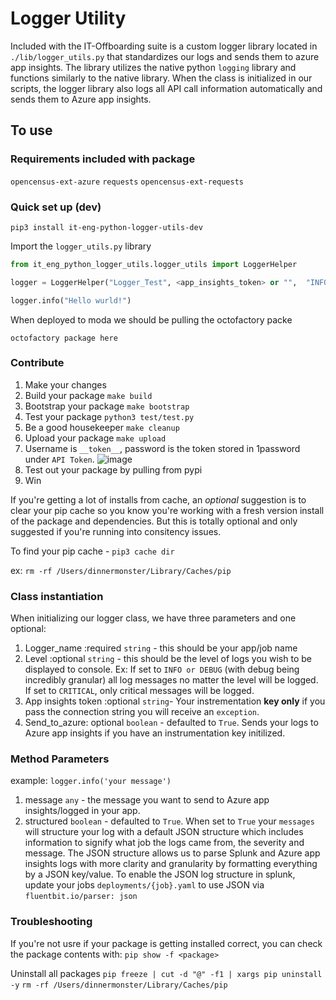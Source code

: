 # Logger Utility

Included with the IT-Offboarding suite is a custom logger library located in `./lib/logger_utils.py` that standardizes our logs and sends them to azure app insights. The library utilizes the native python `logging` library and functions similarly to the native library.
When the class is initialized in our scripts, the logger library also logs all API call information automatically and sends them to Azure app insights.

## To use

### Requirements included with package

`opencensus-ext-azure`
`requests`
`opencensus-ext-requests`

### Quick set up (dev)

`pip3 install it-eng-python-logger-utils-dev`

Import the `logger_utils.py` library

```python
from it_eng_python_logger_utils.logger_utils import LoggerHelper

logger = LoggerHelper("Logger_Test", <app_insights_token> or "",  "INFO")

logger.info("Hello wurld!")
```

When deployed to moda we should be pulling the octofactory packe

`octofactory package here`

### Contribute

1. Make your changes
2. Build your package `make build`
3. Bootstrap your package `make bootstrap`
4. Test your package `python3 test/test.py`
5. Be a good housekeeper `make cleanup`
6. Upload your package `make upload`
7. Username is `__token__`, password is the token stored in 1password under `API Token`. 
![image](https://user-images.githubusercontent.com/27932024/218221570-c911e78f-f005-48ff-9745-b84a14c3d8b8.png)
8. Test out your package by pulling from pypi
9. Win

If you're getting a lot of installs from cache, an _optional_ suggestion is to clear your pip cache so you know you're working with a fresh version install of the package and dependencies. But this is totally optional and only suggested if you're running into consitency issues.

To find your pip cache - `pip3 cache dir`

ex: `rm -rf /Users/dinnermonster/Library/Caches/pip`


### Class instantiation

When initializing our logger class, we have three parameters and one optional:

1. Logger_name :required `string` - this should be your app/job name
2. Level :optional `string` - this should be the level of logs you wish to be displayed to console. Ex: If set to `INFO or DEBUG` (with debug being incredibly granular) all log messages no matter the level will be logged. If set to `CRITICAL`, only critical messages will be logged.
3. App insights token :optional `string`- Your instrementation **key only** if you pass the connection string you will receive an `exception`.
4. Send_to_azure: optional `boolean` - defaulted to `True`. Sends your logs to Azure app insights if you have an instrumentation key initilized.

### Method Parameters

example: `logger.info('your message')`

1. message `any` - the message you want to send to Azure app insights/logged in your app.
2. structured `boolean` - defaulted to `True`. When set to `True` your `messages` will structure your log with a default JSON structure which includes information to signify what job the logs came from, the severity and message. The JSON structure allows us to parse Splunk and Azure app insights logs with more clarity and granularity by formatting everything by a JSON key/value. To enable the JSON log structure in splunk, update your jobs `deployments/{job}.yaml` to use JSON via `fluentbit.io/parser: json`

### Troubleshooting

If you're not usre if your package is getting installed correct, you can check the package contents with: `pip show -f <package>`

Uninstall all packages
`pip freeze | cut -d "@" -f1 | xargs pip uninstall -y`
`rm -rf /Users/dinnermonster/Library/Caches/pip`